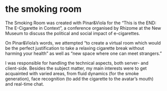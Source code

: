 # the smoking room

The Smoking Room was created with Pinar&Viola for the “This is the END: The E-Cigarette in Context”, a conference organised by Rhizome at the New Museum to discuss the political and social impact of e-cigarettes. 

On Pinar&Viola’s words, we attempted “to create a virtual room which would be the perfect justification to take a relaxing cigarette break without harming your health” as well as “new space where one can meet strangers.”

I was responsible for handling the technical aspects, both server- and client-side. Besides the subject matter, my main interests were to get acquainted with varied areas, from fluid dynamics (for the smoke generation), face recognition (to add the cigarette to the avatar’s mouth) and real-time chat.

